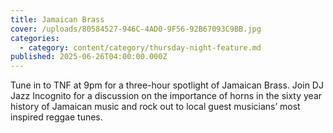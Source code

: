 ```yaml
---
title: Jamaican Brass
cover: /uploads/80584527-946C-4AD0-9F56-92B67093C9BB.jpg
categories:
  - category: content/category/thursday-night-feature.md
published: 2025-06-26T04:00:00.000Z
---
```


Tune in to TNF at 9pm for a three-hour spotlight of Jamaican Brass. Join DJ Jazz Incognito for a discussion on the importance of horns in the sixty year history of Jamaican music and rock out to local guest musicians’ most inspired reggae tunes.
